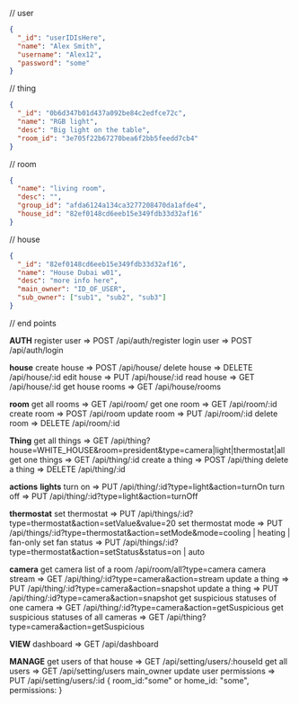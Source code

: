 // user

```json
{
  "_id": "userIDIsHere",
  "name": "Alex Smith",
  "username": "Alex12",
  "password": "some"
}
```

// thing

```json
{
  "_id": "0b6d347b01d437a092be84c2edfce72c",
  "name": "RGB light",
  "desc": "Big light on the table",
  "room_id": "3e705f22b67270bea6f2bb5feedd7cb4"
}
```

// room

```json
{
  "name": "living room",
  "desc": "",
  "group_id": "afda6124a134ca3277208470da1afde4",
  "house_id": "82ef0148cd6eeb15e349fdb33d32af16"
}
```

// house

```json
{
  "_id": "82ef0148cd6eeb15e349fdb33d32af16",
  "name": "House Dubai w01",
  "desc": "more info here",
  "main_owner": "ID_OF_USER",
  "sub_owner": ["sub1", "sub2", "sub3"]
}
```

// end points

**AUTH**
register user => POST /api/auth/register
login user => POST /api/auth/login

**house**
create house => POST /api/house/
delete house => DELETE /api/house/:id
edit house => PUT /api/house/:id
read house => GET /api/house/:id
get house rooms => GET /api/house/rooms

**room**
get all rooms => GET /api/room/
get one room => GET /api/room/:id
create room => POST /api/room
update room => PUT /api/room/:id
delete room => DELETE /api/room/:id

**Thing**
get all things => GET /api/thing?house=WHITE_HOUSE&room=president&type=camera|light|thermostat|all
get one things => GET /api/thing/:id
create a thing => POST /api/thing
delete a thing => DELETE /api/thing/:id

**actions**
**lights**
turn on => PUT /api/thing/:id?type=light&action=turnOn
turn off => PUT /api/thing/:id?type=light&action=turnOff

**thermostat**
set thermostat => PUT /api/things/:id?type=thermostat&action=setValue&value=20
set thermostat mode => PUT /api/things/:id?type=thermostat&action=setMode&mode=cooling | heating | fan-only
set fan status => PUT /api/things/:id?type=thermostat&action=setStatus&status=on | auto

**camera**
get camera list of a room /api/room/all?type=camera
camera stream => GET /api/thing/:id?type=camera&action=stream
update a thing => PUT /api/thing/:id?type=camera&action=snapshot
update a thing => PUT /api/thing/:id?type=camera&action=snapshot
get suspicious statuses of one camera => GET /api/thing/:id?type=camera&action=getSuspicious
get suspicious statuses of all cameras => GET /api/thing?type=camera&action=getSuspicious

**VIEW**
dashboard => GET /api/dashboard

**MANAGE**
get users of that house => GET /api/setting/users/:houseId
get all users => GET /api/setting/users
main_owner update user permissions => PUT /api/setting/users/:id { room_id:"some" or home_id: "some", permissions: }
